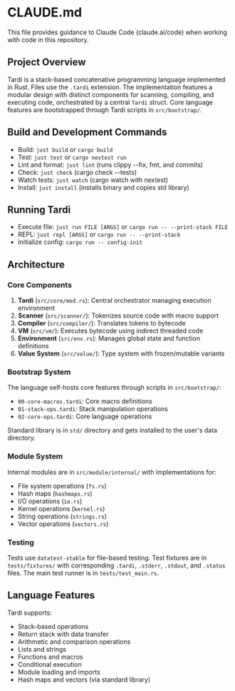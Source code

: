 # CLAUDE.md

This file provides guidance to Claude Code (claude.ai/code) when working with code in this repository.

## Project Overview

Tardi is a stack-based concatenative programming language implemented in Rust. Files use the `.tardi` extension. The implementation features a modular design with distinct components for scanning, compiling, and executing code, orchestrated by a central `Tardi` struct. Core language features are bootstrapped through Tardi scripts in `src/bootstrap/`.

## Build and Development Commands

- Build: `just build` or `cargo build`
- Test: `just test` or `cargo nextest run`
- Lint and format: `just lint` (runs clippy --fix, fmt, and commits)
- Check: `just check` (cargo check --tests)
- Watch tests: `just watch` (cargo watch with nextest)
- Install: `just install` (installs binary and copies std library)

## Running Tardi

- Execute file: `just run FILE [ARGS]` or `cargo run -- --print-stack FILE`
- REPL: `just repl [ARGS]` or `cargo run -- --print-stack`
- Initialize config: `cargo run -- config-init`

## Architecture

### Core Components

1. **Tardi** (`src/core/mod.rs`): Central orchestrator managing execution environment
2. **Scanner** (`src/scanner/`): Tokenizes source code with macro support
3. **Compiler** (`src/compiler/`): Translates tokens to bytecode
4. **VM** (`src/vm/`): Executes bytecode using indirect threaded code
5. **Environment** (`src/env.rs`): Manages global state and function definitions
6. **Value System** (`src/value/`): Type system with frozen/mutable variants

### Bootstrap System

The language self-hosts core features through scripts in `src/bootstrap/`:
- `00-core-macros.tardi`: Core macro definitions
- `01-stack-ops.tardi`: Stack manipulation operations
- `02-core-ops.tardi`: Core language operations

Standard library is in `std/` directory and gets installed to the user's data directory.

### Module System

Internal modules are in `src/module/internal/` with implementations for:
- File system operations (`fs.rs`)
- Hash maps (`hashmaps.rs`)
- I/O operations (`io.rs`)
- Kernel operations (`kernel.rs`)
- String operations (`strings.rs`)
- Vector operations (`vectors.rs`)

### Testing

Tests use `datatest-stable` for file-based testing. Test fixtures are in `tests/fixtures/` with corresponding `.tardi`, `.stderr`, `.stdout`, and `.status` files. The main test runner is in `tests/test_main.rs`.

## Language Features

Tardi supports:
- Stack-based operations
- Return stack with data transfer
- Arithmetic and comparison operations
- Lists and strings
- Functions and macros
- Conditional execution
- Module loading and imports
- Hash maps and vectors (via standard library)